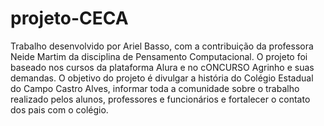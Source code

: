 # projeto-CECA
Trabalho desenvolvido por Ariel Basso, com a contribuição da professora Neide Martim da disciplina de Pensamento Computacional. O projeto foi baseado nos cursos da plataforma Alura e no cONCURSO Agrinho e suas demandas. O objetivo do projeto é divulgar a história do Colégio Estadual do Campo Castro Alves, informar toda a comunidade sobre o trabalho realizado pelos alunos, professores e funcionários e fortalecer o contato dos pais com o colégio. 
